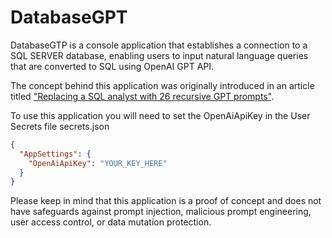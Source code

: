 # DatabaseGPT

DatabaseGTP is a console application that establishes a connection to a SQL SERVER database, enabling users to input natural language queries that are converted to SQL using OpenAI GPT API.

The concept behind this application was originally introduced in an article titled ["Replacing a SQL analyst with 26 recursive GPT prompts"](https://www.patterns.app/blog/2023/01/18/crunchbot-sql-analyst-gpt/).

To use this application you will need to set the OpenAiApiKey in the User Secrets file secrets.json

```json
{
  "AppSettings": {
    "OpenAiApiKey": "YOUR_KEY_HERE"
  }
}
```

Please keep in mind that this application is a proof of concept and does not have safeguards against prompt injection, malicious prompt engineering, user access control, or data mutation protection.
